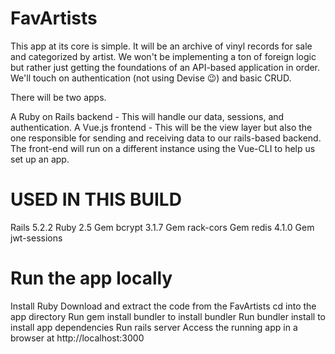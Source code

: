 # FavArtists
This app at its core is simple. It will be an archive of vinyl records for sale and categorized by artist. We won't be implementing a ton of foreign logic but rather just getting the foundations of an API-based application in order. We'll touch on authentication (not using Devise 😉) and basic CRUD.

There will be two apps.

A Ruby on Rails backend - This will handle our data, sessions, and authentication.
A Vue.js frontend - This will be the view layer but also the one responsible for sending and receiving data to our rails-based backend. The front-end will run on a different instance using the Vue-CLI to help us set up an app.

# USED IN THIS BUILD
Rails 5.2.2
Ruby 2.5
Gem bcrypt 3.1.7
Gem rack-cors
Gem redis 4.1.0
Gem jwt-sessions

# Run the app locally
Install Ruby
Download and extract the code from the FavArtists
cd into the app directory
Run gem install bundler to install bundler
Run bundler install to install app dependencies
Run rails server
Access the running app in a browser at http://localhost:3000
